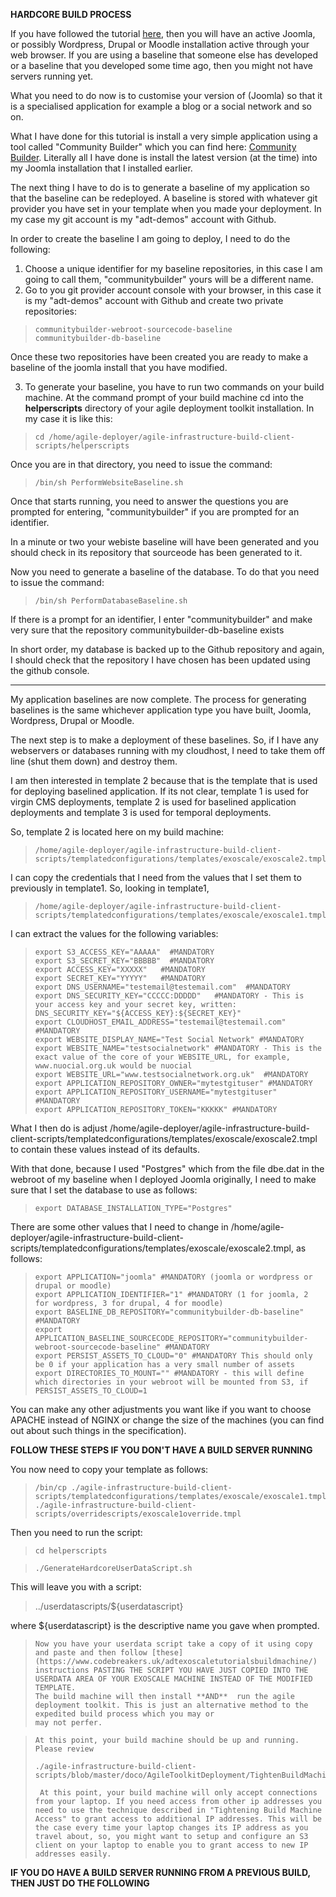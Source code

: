**HARDCORE BUILD PROCESS**

If you have followed the tutorial [here](https://www.codebreakers.uk/adtexoscaletutorialshardcorevirgin), then you will have an active Joomla, or possibly Wordpress, Drupal or Moodle installation active through your web browser. If you are using a baseline that someone else has developed or a baseline that you developed some time ago, then you might not have servers running yet. 

What you need to do now is to customise your version of (Joomla) so that it is a specialised application for example a blog or a social network and so on. 

What I have done for this tutorial is install a very simple application using a tool called "Community Builder" which you can find here: [Community Builder](https://www.joomlapolis.com). Literally all I have done is install the latest version (at the time) into my Joomla installation that I installed earlier. 

The next thing I have to do is to generate a baseline of my application so that the baseline can be redeployed. A baseline is stored with whatever git provider you have set in your template when you made your deployment. In my case my git account is my "adt-demos" account with Github. 

In order to create the baseline I am going to deploy, I need to do the following:

1. Choose a unique identifier for my baseline repositories, in this case I am going to call them, "communitybuilder" yours will be a different name.
2. Go to you git provider account console with your browser, in this case it is my "adt-demos" account with Github and create two private repositories:

>     communitybuilder-webroot-sourcecode-baseline
>     communitybuilder-db-baseline

Once these two repositories have been created you are ready to make a baseline of the joomla install that you have modified. 

3. To generate your baseline, you have to run two commands on your build machine. At the command prompt of your build machine cd into the **helperscripts** directory of your agile deployment toolkit installation. In my case it is like this:

>     cd /home/agile-deployer/agile-infrastructure-build-client-scripts/helperscripts

Once you are in that directory, you need to issue the command:

>     /bin/sh PerformWebsiteBaseline.sh

Once that starts running, you need to answer the questions you are prompted for entering, "communitybuilder" if you are prompted for an identifier. 

In a minute or two your webiste baseline will have been generated and you should check in its repository that sourceode has been generated to it. 

Now you need to generate a baseline of the database. To do that you need to issue the command:

>     /bin/sh PerformDatabaseBaseline.sh

If there is a prompt for an identifier, I enter "communitybuilder" and make very sure that the repository communitybuilder-db-baseline exists

In short order, my database is backed up to the Github repository and again, I should check that the repository I have chosen has been updated using the github console.

-----------------------------------------------

My application baselines are now complete. The process for generating baselines is the same whichever application type you have built, Joomla, Wordpress, Drupal or Moodle. 

The next step is to make a deployment of these baselines. So, if I have any webservers or databases running with my cloudhost, I need to take them off line (shut them down) and destroy them. 

I am then interested in template 2 because that is the template that is used for deploying baselined application. If its not clear, template 1 is used for virgin CMS deployments, template 2 is used for baselined application deployments and template 3 is used for temporal deployments. 

So, template 2 is located here on my build machine:

>     /home/agile-deployer/agile-infrastructure-build-client-scripts/templatedconfigurations/templates/exoscale/exoscale2.tmpl

I can copy the credentials that I need from the values that I set them to previously in template1. So, looking in template1,

>     /home/agile-deployer/agile-infrastructure-build-client-scripts/templatedconfigurations/templates/exoscale/exoscale1.tmpl

I can extract the values for the following variables:

>     export S3_ACCESS_KEY="AAAAA"  #MANDATORY
>     export S3_SECRET_KEY="BBBBB"  #MANDATORY
>     export ACCESS_KEY="XXXXX"   #MANDATORY
>     export SECRET_KEY="YYYYY"   #MANDATORY
>     export DNS_USERNAME="testemail@testemail.com"  #MANDATORY
>     export DNS_SECURITY_KEY="CCCCC:DDDDD"   #MANDATORY - This is your access key and your secret key, written: DNS_SECURITY_KEY="${ACCESS_KEY}:${SECRET_KEY}"
>     export CLOUDHOST_EMAIL_ADDRESS="testemail@testemail.com" #MANDATORY
>     export WEBSITE_DISPLAY_NAME="Test Social Network" #MANDATORY
>     export WEBSITE_NAME="testsocialnetwork" #MANDATORY - This is the exact value of the core of your WEBSITE_URL, for example, www.nuocial.org.uk would be nuocial
>     export WEBSITE_URL="www.testsocialnetwork.org.uk"  #MANDATORY
>     export APPLICATION_REPOSITORY_OWNER="mytestgituser" #MANDATORY
>     export APPLICATION_REPOSITORY_USERNAME="mytestgituser" #MANDATORY
>     export APPLICATION_REPOSITORY_TOKEN="KKKKK" #MANDATORY

What I then do is adjust /home/agile-deployer/agile-infrastructure-build-client-scripts/templatedconfigurations/templates/exoscale/exoscale2.tmpl to contain these values instead of its defaults. 

With that done, because I used "Postgres" which from the file dbe.dat in the webroot of my baseline when I deployed Joomla originally, I need to make sure that I set the database to use as follows:

>     export DATABASE_INSTALLATION_TYPE="Postgres"

There are some other values that I need to change in /home/agile-deployer/agile-infrastructure-build-client-scripts/templatedconfigurations/templates/exoscale/exoscale2.tmpl, as follows:

>     export APPLICATION="joomla" #MANDATORY (joomla or wordpress or drupal or moodle)
>     export APPLICATION_IDENTIFIER="1" #MANDATORY (1 for joomla, 2 for wordpress, 3 for drupal, 4 for moodle)
>     export BASELINE_DB_REPOSITORY="communitybuilder-db-baseline" #MANDATORY
>     export APPLICATION_BASELINE_SOURCECODE_REPOSITORY="communitybuilder-webroot-sourcecode-baseline" #MANDATORY
>     export PERSIST_ASSETS_TO_CLOUD="0" #MANDATORY This should only be 0 if your application has a very small number of assets
>     export DIRECTORIES_TO_MOUNT="" #MANDATORY - this will define which directories in your webroot will be mounted from S3, if PERSIST_ASSETS_TO_CLOUD=1

You can make any other adjustments you want like if you want to choose APACHE instead of NGINX or change the size of the machines (you can find out about such things in the specification).

**FOLLOW THESE STEPS IF YOU DON'T HAVE A BUILD SERVER RUNNING**

You now need to copy your template as follows:  

>     /bin/cp ./agile-infrastructure-build-client-scripts/templatedconfigurations/templates/exoscale/exoscale1.tmpl ./agile-infrastructure-build-client-scripts/overridescripts/exoscale1override.tmpl  

Then you need to run the script:

>     cd helperscripts

>     ./GenerateHardcoreUserDataScript.sh

This will leave you with a script:

>    ../userdatascripts/${userdatascript}   

where ${userdatascript} is the descriptive name you gave when prompted.  

>     Now you have your userdata script take a copy of it using copy and paste and then follow [these](https://www.codebreakers.uk/adtexoscaletutorialsbuildmachine/)   
>     instructions PASTING THE SCRIPT YOU HAVE JUST COPIED INTO THE USERDATA AREA OF YOUR EXOSCALE MACHINE INSTEAD OF THE MODIFIED TEMPLATE. 
>     The build machine will then install **AND**  run the agile deployment toolkit. This is just an alternative method to the expedited build process which you may or
>     may not perfer.


>     At this point, your build machine should be up and running. Please review  
>  
>     ./agile-infrastructure-build-client-scripts/blob/master/doco/AgileToolkitDeployment/TightenBuildMachineAccess.md.  
> 
>      At this point, your build machine will only accept connections from your laptop. If you need access from other ip addresses you need to use the technique described in "Tightening Build Machine Access" to grant access to additional IP addresses. This will be the case every time your laptop changes its IP address as you travel about, so, you might want to setup and configure an S3 client on your laptop to enable you to grant access to new IP addresses easily. 

**IF YOU DO HAVE A BUILD SERVER RUNNING FROM A PREVIOUS BUILD, THEN JUST DO THE FOLLOWING**

